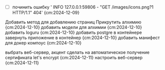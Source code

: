 * [ ] починить ошибку '  INFO   127.0.0.1:59806 - "GET /images/icons.png?1 HTTP/1.1" 404' {cm:2024-12-09}

Добавить метод для добавлению страниц
Прикрутить алхимию {cm:2024-12-10}
добавить модели для алхимии {cm:2024-12-10}
добавить loguru {cm:2024-12-10}
добавить postgre в контейнере
завернуть приложение в контейнер {cm:2024-12-10}
добавить манифест для докер компоус {cm:2024-12-10}

выбрать веб-сервер, акцент сделать на автоматическое получение сертификата let's encrypt {cm:2024-12-11}
настроить веб-сервер {cm:2024-12-11}